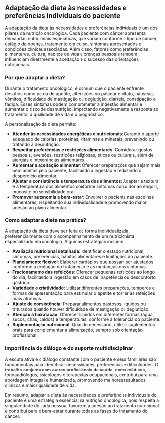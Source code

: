 
## Adaptação da dieta às necessidades e preferências individuais do paciente

A adaptação da dieta às necessidades e preferências individuais é um dos pilares da nutrição oncológica. Cada paciente com câncer apresenta demandas nutricionais específicas, que variam conforme o tipo de câncer, estágio da doença, tratamento em curso, sintomas apresentados e condições clínicas associadas. Além disso, fatores como preferências alimentares, cultura, hábitos de vida e crenças pessoais também influenciam diretamente a aceitação e o sucesso das orientações nutricionais.

### Por que adaptar a dieta?

Durante o tratamento oncológico, é comum que o paciente enfrente desafios como perda de apetite, alterações no paladar e olfato, náuseas, vômitos, dificuldade de mastigação ou deglutição, diarreia, constipação e fadiga. Esses sintomas podem comprometer a ingestão alimentar e aumentar o risco de desnutrição, impactando negativamente a resposta ao tratamento, a qualidade de vida e o prognóstico.

A personalização da dieta permite:

- **Atender às necessidades energéticas e nutricionais**: Garantir o aporte adequado de calorias, proteínas, vitaminas e minerais, prevenindo ou tratando a desnutrição.
- **Respeitar preferências e restrições alimentares**: Considerar gostos pessoais, aversões, restrições religiosas, éticas ou culturais, além de alergias e intolerâncias alimentares.
- **Aumentar a aceitação alimentar**: Oferecer preparações que sejam mais bem aceitas pelo paciente, facilitando a ingestão e reduzindo o desperdício alimentar.
- **Ajustar a consistência e temperatura dos alimentos**: Adaptar a textura e a temperatura dos alimentos conforme sintomas como dor ao engolir, mucosite ou sensibilidade oral.
- **Promover autonomia e bem-estar**: Envolver o paciente nas escolhas alimentares, respeitando sua individualidade e promovendo maior adesão ao plano alimentar.

### Como adaptar a dieta na prática?

A adaptação da dieta deve ser feita de forma individualizada, preferencialmente com o acompanhamento de um nutricionista especializado em oncologia. Algumas estratégias incluem:

- **Avaliação nutricional detalhada**: Identificar o estado nutricional, sintomas, preferências, hábitos alimentares e limitações do paciente.
- **Planejamento flexível**: Elaborar cardápios que possam ser ajustados conforme a evolução do tratamento e as mudanças nos sintomas.
- **Fracionamento das refeições**: Oferecer pequenas refeições ao longo do dia, facilitando a ingestão em casos de inapetência ou desconforto gástrico.
- **Variedade e criatividade**: Utilizar diferentes preparações, temperos e formas de apresentação para estimular o apetite e tornar as refeições mais atrativas.
- **Ajuste de consistência**: Preparar alimentos pastosos, líquidos ou triturados quando houver dificuldade de mastigação ou deglutição.
- **Atenção à hidratação**: Oferecer líquidos em diferentes formas (água, sucos, chás, caldos) e temperaturas, conforme a tolerância do paciente.
- **Suplementação nutricional**: Quando necessário, utilizar suplementos orais para complementar a alimentação, sempre sob orientação profissional.

### Importância do diálogo e do suporte multidisciplinar

A escuta ativa e o diálogo constante com o paciente e seus familiares são fundamentais para identificar necessidades, preferências e dificuldades. O trabalho conjunto com outros profissionais de saúde, como médicos, fonoaudiólogos, psicólogos e terapeutas ocupacionais, contribui para uma abordagem integral e humanizada, promovendo melhores resultados clínicos e maior qualidade de vida.

Em resumo, adaptar a dieta às necessidades e preferências individuais do paciente é uma estratégia essencial na nutrição oncológica, pois respeita a singularidade de cada pessoa, favorece a adesão ao tratamento nutricional e contribui para o bem-estar durante todas as fases do tratamento do câncer.
```
